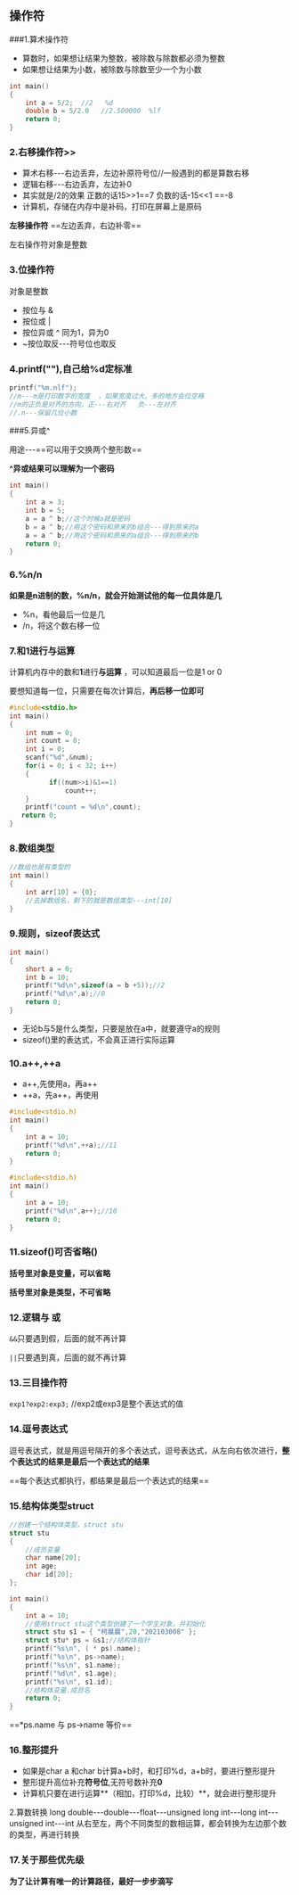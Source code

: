 ## 操作符

###1.算术操作符

* 算数时，如果想让结果为整数，被除数与除数都必须为整数
* 如果想让结果为小数，被除数与除数至少一个为小数

```c
int main()
{
    int a = 5/2;  //2   %d
    double b = 5/2.0   //2.500000  %lf
    return 0;
}
```

### 2.右移操作符>>

* 算术右移---右边丢弃，左边补原符号位//一般遇到的都是算数右移
* 逻辑右移---右边丢弃，左边补0
* 其实就是/2的效果    正数的话15>>1==7    负数的话-15<<1 ==-8
* 计算机，存储在内存中是补码，打印在屏幕上是原码

**左移操作符**  ==左边丢弃，右边补零== 

左右操作符对象是整数

### 3.位操作符

对象是整数

* 按位与 &  
* 按位或 |
* 按位异或 ^    同为1，异为0
* ~按位取反---符号位也取反

### 4.printf(""),自己给%d定标准

```c
printf("%m.nlf");
//m---m是打印数字的宽度  ，如果宽度过大，多的地方会位空格
//m的正负是对齐的方向，正---右对齐   负---左对齐
//.n---保留几位小数
```

###5.异或^

用途---==可以用于交换两个整形数==

**^异或结果可以理解为一个密码**

```c
int main()
{
    int a = 3;
    int b = 5;
    a = a ^ b;//这个时候a就是密码
    b = a ^ b;//用这个密码和原来的b组合---得到原来的a
    a = a ^ b;//用这个密码和原来的a组合---得到原来的b
    return 0;
}
```

### 6.%n/n

**如果是n进制的数，%n/n，就会开始测试他的每一位具体是几**

* %n，看他最后一位是几
* /n，将这个数右移一位

### 7.和1进行与运算

计算机内存中的数和**1**进行**与运算** ，可以知道最后一位是1 or 0

要想知道每一位，只需要在每次计算后，**再后移一位即可**

```c
#include<stdio.h>
int main()
{
    int num = 0;
    int count = 0;
    int i = 0;
    scanf("%d",&num);
    for(i = 0; i < 32; i++)
    {
          if((num>>i)&1==1)
              count++;
    }
    printf("count = %d\n",count);
   return 0;
}
```

### 8.数组类型

```c
//数组也是有类型的
int main()
{
    int arr[10] = {0};
    //去掉数组名，剩下的就是数组类型---int[10]
}
```

### 9.规则，sizeof表达式

```c
int main()
{
    short a = 0;
    int b = 10;
    printf("%d\n",sizeof(a = b +5));//2
    printf("%d\n",a);//0
    return 0;
}
```

* 无论b与5是什么类型，只要是放在a中，就要遵守a的规则
* sizeof()里的表达式，不会真正进行实际运算

### 10.a++,++a

* a++,先使用a，再a++
* ++a，先a++，再使用

```c
#include<stdio.h)
int main()
{
    int a = 10;
    printf("%d\n",++a);//11
    return 0;
}
```

```c
#include<stdio.h)
int main()
{
    int a = 10;
    printf("%d\n",a++);//10
    return 0;
}
```

### 11.sizeof()可否省略()

**括号里对象是变量，可以省略**

**括号里对象是类型，不可省略**

### 12.逻辑与 或

`&&`只要遇到假，后面的就不再计算

`||`只要遇到真，后面的就不再计算

### 13.三目操作符

`exp1?exp2:exp3;`  //exp2或exp3是整个表达式的值

### 14.逗号表达式

逗号表达式，就是用逗号隔开的多个表达式，逗号表达式，从左向右依次进行，**整个表达式的结果是最后一个表达式的结果**

==每个表达式都执行，都结果是最后一个表达式的结果==

### 15.结构体类型struct

```c
//创建一个结构体类型，struct stu
struct stu
{
    //成员变量
	char name[20];
	int age;
	char id[20];
};

int main()
{
	int a = 10;
	//使用struct stu这个类型创建了一个学生对象，并初始化
	struct stu s1 = { "柯晨晨",20,"202103008" };
    struct stu* ps = &s1;//结构体指针
    printf("%s\n", ( * ps).name);
	printf("%s\n", ps->name);
    printf("%s\n", s1.name);
	printf("%d\n", s1.age);
	printf("%s\n", s1.id);
    //结构体变量.成员名
	return 0;
}
```

==*ps.name 与 ps->name 等价==

### 16.整形提升

* 如果是char a 和char b计算a+b时，和打印%d，a+b时，要进行整形提升
* 整形提升高位补充**符号位**,无符号数补充**0**
* 计算机只要在进行运算**（相加，打印%d，比较）**，就会进行整形提升

2.算数转换
long double---double---float---unsigned long int---long int---unsigned int---int
从右至左，两个不同类型的数相运算，都会转换为左边那个数的类型，再进行转换



### 17.关于那些优先级

**为了让计算有唯一的计算路径，最好一步步滴写**













